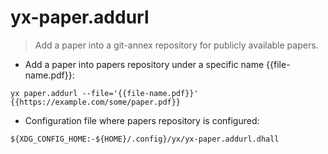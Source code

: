 # yx-paper.addurl

> Add a paper into a git-annex repository for publicly available papers.

- Add a paper into papers repository under a specific name {{file-name.pdf}}:

`yx paper.addurl --file='{{file-name.pdf}}' {{https://example.com/some/paper.pdf}}`

- Configuration file where papers repository is configured:

`${XDG_CONFIG_HOME:-${HOME}/.config}/yx/yx-paper.addurl.dhall`
